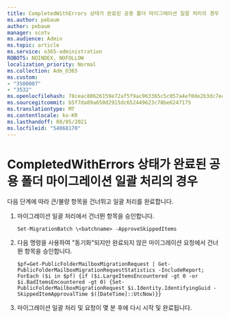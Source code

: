 ```yaml
---
title: CompletedWithErrors 상태가 완료된 공용 폴더 마이그레이션 일괄 처리의 경우
ms.author: pebaum
author: pebaum
manager: scotv
ms.audience: Admin
ms.topic: article
ms.service: o365-administration
ROBOTS: NOINDEX, NOFOLLOW
localization_priority: Normal
ms.collection: Adm_O365
ms.custom:
- "3500007"
- "3532"
ms.openlocfilehash: 78ceac80626159e72af5f9ac963365c5c057a4ef0de2b3dc7e4cde5e5cc155e5
ms.sourcegitcommit: b5f7da89a650d2915dc652449623c78be6247175
ms.translationtype: MT
ms.contentlocale: ko-KR
ms.lasthandoff: 08/05/2021
ms.locfileid: "54068170"
---
```

# <a name="for-public-folder-migration-batch-with-completedwitherrors-status"></a>CompletedWithErrors 상태가 완료된 공용 폴더 마이그레이션 일괄 처리의 경우

다음 단계에 따라 큰/불량 항목을 건너뛰고 일괄 처리를 완료합니다. 
1. 마이그레이션 일괄 처리에서 건너뛴 항목을 승인합니다.

    `Set-MigrationBatch \<batchname> -ApproveSkippedItems` 
2. 다음 명령을 사용하여 "동기화"되지만 완료되지 않은 마이그레이션 요청에서 건너뛴 항목을 승인합니다.

    `$pf=Get-PublicFolderMailboxMigrationRequest | Get-PublicFolderMailboxMigrationRequestStatistics -IncludeReport; ForEach ($i in $pf) {if ($i.LargeItemsEncountered -gt 0 -or $i.BadItemsEncountered -gt 0) {Set-PublicFolderMailboxMigrationRequest $i.Identity.IdentifyingGuid -SkippedItemApprovalTime $([DateTime]::UtcNow)}}`
3. 마이그레이션 일괄 처리 및 요청이 몇 분 후에 다시 시작 및 완료됩니다.

